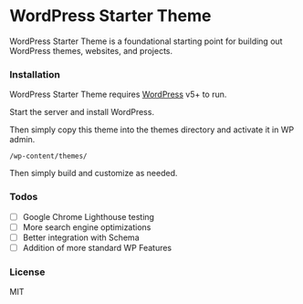 # WordPress Starter Theme

WordPress Starter Theme is a foundational starting point for building out WordPress themes, websites, and projects. 

### Installation

WordPress Starter Theme requires [WordPress](https://wordpress.org/) v5+ to run.

Start the server and install WordPress.

Then simply copy this theme into the themes directory and activate it in WP admin.

```
/wp-content/themes/
```
Then simply build and customize as needed.

### Todos

 - [ ] Google Chrome Lighthouse testing
 - [ ] More search engine optimizations
 - [ ] Better integration with Schema
 - [ ] Addition of more standard WP Features

### License

MIT
